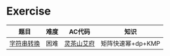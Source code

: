 Exercise
=================
|题目|难度|AC代码|知识|
|:-:|:-:|:-:|:-:|
|[字符串转换](https://leetcode.cn/problems/string-transformation/description/)|困难|[灵茶山艾府](https://leetcode.cn/problems/string-transformation/solutions/2435348/kmp-ju-zhen-kuai-su-mi-you-hua-dp-by-end-vypf/)|矩阵快速幂+dp+KMP|
